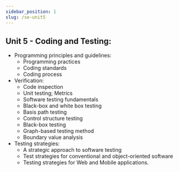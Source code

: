 ```yaml
---
sidebar_position: 1
slug: /se-unit5
---
```


## Unit 5 - Coding and Testing:

- Programming principles and guidelines:
  - Programming practices
  - Coding standards
  - Coding process
- Verification:
  - Code inspection
  - Unit testing; Metrics
  - Software testing fundamentals
  - Black-box and white box testing
  - Basis path testing
  - Control structure testing
  - Black-box testing
  - Graph-based testing method
  - Boundary value analysis
- Testing strategies:
  - A strategic approach to software testing
  - Test strategies for conventional and object-oriented software
  - Testing strategies for Web and Mobile applications.
